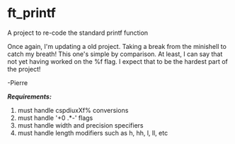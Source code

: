 # ft_printf
A project to re-code the standard printf function

Once again, I'm updating a old project. Taking a break from the minishell to catch my breath! This one's simple by comparison. At least, I can say that not yet having worked on the %f flag. I expect that to be the hardest part of the project!

-Pierre


***Requirements:***
1) must handle cspdiuxXf% conversions 
2) must handle '+0 .*-' flags
3) must handle width and precision specifiers
4) must handle length modifiers such as h, hh, l, ll, etc
